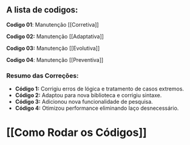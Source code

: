 
## A lista de codigos:

**Codigo 01**: Manutenção [[Corretiva]]

**Codigo 02:** Manutenção [[Adaptativa]]

**Codigo 03:** Manutenção [[Evolutiva]]

**Codigo 04**: Manutenção [[Preventiva]]

### **Resumo das Correções:**
- **Código 1:** Corrigiu erros de lógica e tratamento de casos extremos.
- **Código 2:** Adaptou para nova biblioteca e corrigiu sintaxe.
- **Código 3:** Adicionou nova funcionalidade de pesquisa.
- **Código 4:** Otimizou performance eliminando laço desnecessário.

# [[Como Rodar os Códigos]]